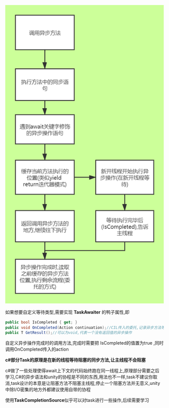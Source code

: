 ![](https://raw.githubusercontent.com/Nocye/ImageBed/master/20200720114911.jpg)

如果想要自定义等待类型,需要实现 **TaskAwaiter** 的鸭子属性,即

```c#
public bool IsCompleted { get; }
public void OnCompleted(Action continuation);//CIL传入的委托,记录异步方法等待结束后的操作,可以理解为一个方法指针,指向异步方法的await之后的语句块
public T GetResult();//可以为void,代表一个没有返回值的异步操作
```

自定义异步操作完成时的调用方法,完成时需要把 IsCompleted的值置为true ,同时调用OnCompleted传入的action 

**c#部分Task的原理是在新的线程等待阻塞的同步方法,让主线程不会阻塞**

c#做了一些处理使得await上下文的代码始终跑在同一线程上,原理部分需要之后学习,C#的异步语法和unity的协程是不同的东西,用法也不一样,task不建议你取消,task设计的本意是让阻塞方法不阻塞主线程,停止一个阻塞方法并无意义,unity中除I/O密集的地方外都建议使用自带的协程

使用**TaskCompletionSource**似乎可以对task进行一些操作,后续需要学习